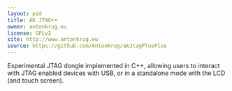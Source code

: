 ```yaml
---
layout: pid
title: AK JTAG++
owner: antonkrug.eu
license: GPLv2
site: http://www.antonkrug.eu
source: https://github.com/AntonKrug/akJtagPlusPlus
---
```

Experimental JTAG dongle implemented in C++, allowing users to interact with JTAG enabled devices with USB, or in a standalone mode with the LCD (and touch screen).
